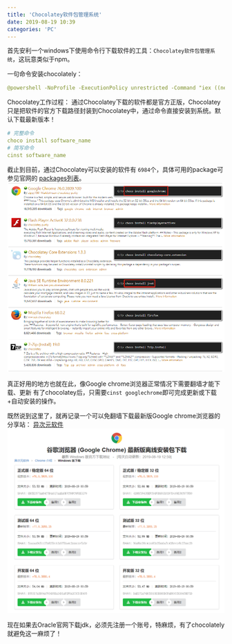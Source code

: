 ```yaml
---
title: 'Chocolatey软件包管理系统'
date: 2019-08-19 10:39
categories: 'PC'
---
```

首先安利一个windows下使用命令行下载软件的工具：`Chocolatey软件包管理系统`，这玩意类似于npm。

一句命令安装chocolately：
```yml
@powershell -NoProfile -ExecutionPolicy unrestricted -Command "iex ((new-object net.webclient).DownloadString('https://chocolatey.org/install.ps1'))" && SET PATH=%PATH%;%ALLUSERSPROFILE%\chocolatey\bin
```

Chocolatey工作过程：
通过Chocolatey下载的软件都是官方正版，Chocolatey只是把软件的官方下载路径封装到Chocolatey中，通过命令直接安装到系统。默认下载最新版本！
```yml
# 完整命令
choco install software_name
# 简写命令
cinst software_name
```

截止到目前，通过Chocolatey可以安装的软件有 `6984`个，具体可用的package可参见官网的
[packages列表](https://chocolatey.org/packages)。
![](img/chocolately.png)

真正好用的地方也就在此，像Google chrome浏览器正常情况下需要翻墙才能下载、更新
有了chocolatey后，只需要`cinst googlechrome`即可完成更新或下载+自动安装的操作。

既然说到这里了，就再记录一个可以免翻墙下载最新版Google chrome浏览器的分享站：
[异次元软件](https://www.iplaysoft.com/tools/chrome/)
![](img/chrome.png)


现在如果去Oracle官网下载jdk，必须先注册一个账号，特麻烦，有了chocolately就避免这一麻烦了！
